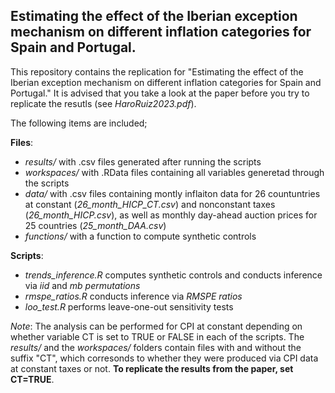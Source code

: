## Estimating the effect of the Iberian exception mechanism on different inflation categories for Spain and Portugal.

This repository contains the replication for "Estimating the effect of the Iberian exception mechanism on different inflation categories for Spain and Portugal." It is advised that you take a look at the paper before you try to replicate the resutls (see *HaroRuiz2023.pdf*). 

The following items are included;

**Files**: 
- *results/* with .csv files generated after running the scripts
- *workspaces/* with .RData files containing all variables generetad through the scripts
- *data/* with .csv files containing montly inflaiton data for 26 countuntries at constant (*26_month_HICP_CT.csv*) and nonconstant taxes (*26_month_HICP.csv*), as well as monthly day-ahead auction prices for 25 countries (*25_month_DAA.csv*)
- *functions/* with a function to compute synthetic controls
 
**Scripts**:
- *trends_inference.R* computes synthetic controls and conducts inference via *iid* and *mb permutations*
- *rmspe_ratios.R* conducts inference via *RMSPE ratios*
- *loo_test.R* performs leave-one-out sensitivity tests

*Note*: The analysis can be performed for CPI at constant depending on whether variable CT is set to TRUE or FALSE in each of the scripts. The *results/* and the *workspaces/* folders contain files with and without the suffix "CT", which corresonds to whether they were produced via CPI data at constant taxes or not. **To replicate the results from the paper, set CT=TRUE**.
